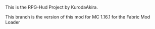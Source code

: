 This is the RPG-Hud Project by KurodaAkira.

<p>This branch is the version of this mod for MC 1.16.1 for the Fabric Mod Loader
